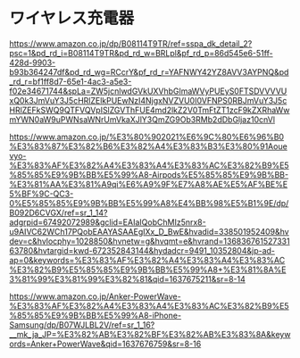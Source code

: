 # ワイヤレス充電器
https://www.amazon.co.jp/dp/B08114T9TR/ref=sspa_dk_detail_2?psc=1&pd_rd_i=B08114T9TR&pd_rd_w=BRLpl&pf_rd_p=86d545e6-51ff-428d-9903-b93b364247df&pd_rd_wg=RCcrY&pf_rd_r=YAFNWY42YZ8AVV3AYPNQ&pd_rd_r=bf1ff8d7-65e1-4ac3-a5e3-f02e34671744&spLa=ZW5jcnlwdGVkUXVhbGlmaWVyPUEyS0FTSDVVVVUxQ0k3JmVuY3J5cHRlZElkPUEwNzI4NjgxNVZVU0I0VFNPS0RBJmVuY3J5cHRlZEFkSWQ9QTFVQVpISlZGVThFUE4md2lkZ2V0TmFtZT1zcF9kZXRhaWwmYWN0aW9uPWNsaWNrUmVkaXJlY3QmZG9Ob3RMb2dDbGljaz10cnVl


https://www.amazon.co.jp/%E3%80%902021%E6%9C%80%E6%96%B0%E3%83%87%E3%82%B6%E3%82%A4%E3%83%B3%E3%80%91Aouevyo-%E3%83%AF%E3%82%A4%E3%83%A4%E3%83%AC%E3%82%B9%E5%85%85%E9%9B%BB%E5%99%A8-Airpods%E5%85%85%E9%9B%BB-%E3%81%AA%E3%81%A9qi%E6%A9%9F%E7%A8%AE%E5%AF%BE%E5%BF%9C-QC3-0%E5%85%85%E9%9B%BB%E5%99%A8%E4%BB%98%E5%B1%9E/dp/B092D6CVGX/ref=sr_1_14?adgrpid=67492072989&gclid=EAIaIQobChMIz5nrx8-u9AIVC62WCh17PQobEAAYASAAEgIXx_D_BwE&hvadid=338501952409&hvdev=c&hvlocphy=1028850&hvnetw=g&hvqmt=e&hvrand=13683676152733163780&hvtargid=kwd-672352843144&hydadcr=9491_10352804&jp-ad-ap=0&keywords=%E3%83%AF%E3%82%A4%E3%83%A4%E3%83%AC%E3%82%B9%E5%85%85%E9%9B%BB%E5%99%A8+%E3%81%8A%E3%81%99%E3%81%99%E3%82%81&qid=1637675211&sr=8-14


https://www.amazon.co.jp/Anker-PowerWave-%E3%83%AF%E3%82%A4%E3%83%A4%E3%83%AC%E3%82%B9%E5%85%85%E9%9B%BB%E5%99%A8-iPhone-Samsung/dp/B07WJLBL2V/ref=sr_1_16?__mk_ja_JP=%E3%82%AB%E3%82%BF%E3%82%AB%E3%83%8A&keywords=Anker+PowerWave&qid=1637676759&sr=8-16
